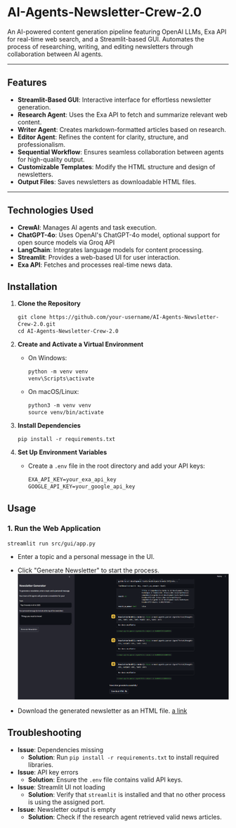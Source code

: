 # AI-Agents-Newsletter-Crew-2.0

An AI-powered content generation pipeline featuring OpenAI LLMs, Exa API for real-time web search, and a Streamlit-based GUI. Automates the process of researching, writing, and editing newsletters through collaboration between AI agents.

---

## Features
- **Streamlit-Based GUI**: Interactive interface for effortless newsletter generation.
- **Research Agent**: Uses the Exa API to fetch and summarize relevant web content.
- **Writer Agent**: Creates markdown-formatted articles based on research.
- **Editor Agent**: Refines the content for clarity, structure, and professionalism.
- **Sequential Workflow**: Ensures seamless collaboration between agents for high-quality output.
- **Customizable Templates**: Modify the HTML structure and design of newsletters.
- **Output Files**: Saves newsletters as downloadable HTML files.

---

## Technologies Used
- **CrewAI**: Manages AI agents and task execution.
- **ChatGPT-4o**: Uses OpenAI's ChatGPT-4o model, optional support for open source models via Groq API
- **LangChain**: Integrates language models for content processing.
- **Streamlit**: Provides a web-based UI for user interaction.
- **Exa API**: Fetches and processes real-time news data.

## Installation
1. **Clone the Repository**  
   ```
   git clone https://github.com/your-username/AI-Agents-Newsletter-Crew-2.0.git
   cd AI-Agents-Newsletter-Crew-2.0
   ```

2. **Create and Activate a Virtual Environment**  
   - On Windows:  
     ```
     python -m venv venv
     venv\Scripts\activate
     ```
   - On macOS/Linux:  
     ```
     python3 -m venv venv
     source venv/bin/activate
     ```

3. **Install Dependencies**  
   ```
   pip install -r requirements.txt
   ```

4. **Set Up Environment Variables**  
   - Create a `.env` file in the root directory and add your API keys:
     ```
     EXA_API_KEY=your_exa_api_key
     GOOGLE_API_KEY=your_google_api_key
     ```

## Usage
### 1. Run the Web Application
   ```
   streamlit run src/gui/app.py
   ```
   - Enter a topic and a personal message in the UI.
   - Click "Generate Newsletter" to start the process.
   ![alt text](https://github.com/sahilbishnoi26/AI-Agent-Newsletter-Crew-2.0/blob/main/pic1.png)
     
   - Download the generated newsletter as an HTML file.
   [a link](https://github.com/sahilbishnoi26/AI-Agent-Newsletter-Crew-2.0/blob/main/newsletter.html)


## Troubleshooting
- **Issue**: Dependencies missing  
  - **Solution**: Run `pip install -r requirements.txt` to install required libraries.
- **Issue**: API key errors  
  - **Solution**: Ensure the `.env` file contains valid API keys.
- **Issue**: Streamlit UI not loading  
  - **Solution**: Verify that `streamlit` is installed and that no other process is using the assigned port.
- **Issue**: Newsletter output is empty  
  - **Solution**: Check if the research agent retrieved valid news articles.
